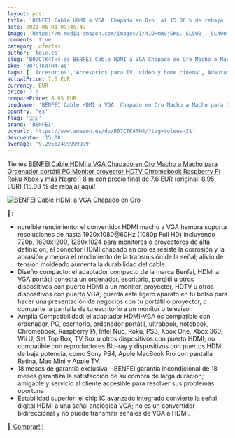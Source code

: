 ```yaml
---
layout: post
title: 'BENFEI Cable HDMI a VGA  Chapado en Oro  al 15.08 % de rebaja'
date: 2021-06-01 09:45:49
image: 'https://m.media-amazon.com/images/I/41OHmWUjGKL._SL500_._SL400_.jpg'
comments: true
category: ofertas
author: 'tole.es'
slug: 'B07CTK4TH4-es BENFEI Cable HDMI a VGA Chapado en Oro Macho a Macho para...'
sku: 'B07CTK4TH4-es'
tags: [ 'Accesorios','Accesorios para TV, vídeo y home cinema','Adaptadores','Adaptadores USB-VGA','Cables HDMI','Cables para TV, vídeo y home cinema','Electrónica','Informática','TV, vídeo y home cinema','benfei','xbox', ]
actualPrice: 7.6 EUR
currency: EUR
price: 7.6
comparePrice: 8.95 EUR
prodname: 'BENFEI Cable HDMI a VGA  Chapado en Oro Macho a Macho para Ordenador  portátil  PC  Monitor  proyector  HDTV  Chromebook  Raspberry Pi  Roku  Xbox y más  Negro 1 8 m'
country: 'es'
flag: '🇪🇸'
brand: 'BENFEI'
buyurl: 'https://www.amazon.es/dp/B07CTK4TH4/?tag=tolees-21'
descuento: '15.08'
average: '9.29562499999999'
---
```


Tienes [BENFEI Cable HDMI a VGA  Chapado en Oro Macho a Macho para Ordenador  portátil  PC  Monitor  proyector  HDTV  Chromebook  Raspberry Pi  Roku  Xbox y más  Negro 1 8 m](https://www.amazon.es/dp/B07CTK4TH4/?tag=tolees-21) con precio final de  7.6 EUR (original: 8.95 EUR) (15.08 %  de rebaja) aqui!

[![BENFEI Cable HDMI a VGA  Chapado en Oro ](https://m.media-amazon.com/images/I/41OHmWUjGKL._SL500_._SL400_.jpg)](https://www.amazon.es/dp/B07CTK4TH4/?tag=tolees-21)

🔎:

- ncreíble rendimiento: el convertidor HDMI macho a VGA hembra soporta resoluciones de hasta 1920x1080@60Hz (1080p Full HD) incluyendo 720p, 1600x1200, 1280x1024 para monitores o proyectores de alta definición; el conector HDMI chapado en oro es resiste la corrosión y la abrasión y mejora el rendimiento de la transmisión de la señal; alivio de tensión moldeado aumenta la durabilidad del cable.
- Diseño compacto: el adaptador compacto de la marca Benfei, HDMI a VGA portátil conecta un ordenador, escritorio, portátil u otros dispositivos con puerto HDMI a un monitor, proyector, HDTV u otros dispositivos con puerto VGA; guarda este ligero aparato en tu bolso para hacer una presentación de negocios con tu portátil o proyector, o comparte la pantalla de tu escritorio a un monitor o televisor.
- Amplia Compatibilidad: el adaptador HDMI-VGA es compatible con ordenador, PC, escritorio, ordenador portátil, ultrabook, notebook, Chromebook, Raspberry Pi, Intel Nuc, Roku, PS3, Xbox One, Xbox 360, Wii U, Set Top Box, TV Box u otros dispositivos con puerto HDMI; no compatible con reproductores Blu-ray y dispositivos con puertos HDMI de baja potencia, como Sony PS4, Apple MacBook Pro con pantalla Retina, Mac Mini y Apple TV.
- 18 meses de garantía exclusiva – BENFEI garantía incondicional de 18 meses garantiza la satisfacción de su compra de larga duración; amigable y servicio al cliente accesible para resolver sus problemas oportuna
- Estabilidad superior: el chip IC avanzado integrado convierte la señal digital HDMI a una señal analógica VGA; no es un convertidor bidireccional y no puede transmitir señales de VGA a HDMI.

[🛒 Comprar!!!](https://www.amazon.es/dp/B07CTK4TH4/?tag=tolees-21)
